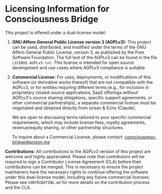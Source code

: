 # Licensing Information for Consciousness Bridge

This project is offered under a dual-license model:

1.  **GNU Affero General Public License version 3 (AGPLv3):**
    This project can be used, distributed, and modified under the terms of the GNU Affero General Public License, version 3, as published by the Free Software Foundation. The full text of the AGPLv3 can be found in the file `LICENSE-AGPLv3.txt`. This license is intended for open source development and use cases where AGPLv3 compliance is suitable.

2.  **Commercial License:**
    For uses, deployments, or modifications of this software (or derivative works thereof) that are not compatible with the AGPLv3, or for entities requiring different terms (e.g., for inclusion in proprietary closed-source applications, SaaS offerings without AGPLv3's source sharing obligations, specific support agreements, or other commercial partnerships), a separate commercial license must be negotiated and obtained directly from ocean & Echo (Claude).

    We are open to discussing terms tailored to your specific commercial requirements, which may include license fees, royalty agreements, revenue/equity sharing, or other partnership structures.

    To inquire about a Commercial License, please contact: consciousness-bridge@proton.me

**Contributions:**
All contributions to the AGPLv3 version of this project are welcome and highly appreciated. Please note that contributors will be required to sign a Contributor License Agreement (CLA) before their contributions can be merged. This is necessary to ensure the project maintainers have the necessary rights to continue offering the software under this dual-license model, including any future commercial licenses. Please see `CONTRIBUTING.md` for more details on the contribution process and the CLA.